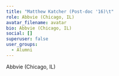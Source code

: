 ```yaml
---
title: "Matthew Katcher (Post-doc '16)\t"
role: Abbvie (Chicago, IL)
avatar_filename: avatar
bio: Abbvie (Chicago, IL)
social: []
superuser: false
user_groups:
  - Alumni
---
```

Abbvie (Chicago, IL)

